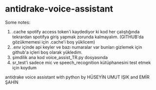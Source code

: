 # antidrake-voice-assistant
Some notes:

1) .cache spotify access token'i kaydediyor ki kod her çalıştığında tekrardan spotifya giriş yapmak zorunda kalmayalım. (GITHUB'da gözükmemesi için .cache'i boş yüklicem)
2) .env içinde api keyler ve bazı numaralar var bunları gizlemek için github'a içleri boş olarak yükledim.
3) şimdilik ana kod voice_assist_TR.py dosyasında
4) sr_test'i sadece mic ve speech_recognition kütüphanesini test etmek için koydum

antidrake voice assistant with python by HÜSEYİN UMUT IŞIK and EMİR ŞAHİN
